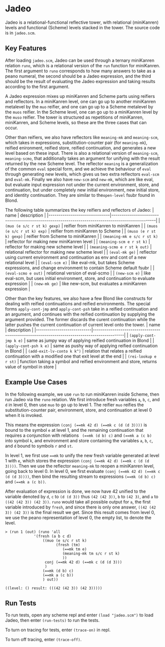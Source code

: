 # Jadeo

Jadeo is a relational-functional reflective tower, with relational (miniKanren) levels and functional (Scheme) levels stacked in the tower. The source code is in ``jadeo.scm``.

## Key Features

After loading ``jadeo.scm``, Jadeo can be used through a ternary miniKanren relation ``runo``, which is a relational version of the ``run`` function for miniKanren. The first argument to ``runo`` corresponds to how many answers to take as a peano numeral, the second should be a Jadeo expression, and the third should be the result of evaluating the Jadeo expression and taking results according to the first argument.

A Jadeo expression mixes up miniKanren and Scheme parts using reifiers and reflectors. In a miniKanren level, one can go up to another miniKanren metalevel by the ``muo`` reifier, and one can go up to a Scheme metalevel by the ``muos`` reifier. In the Scheme level, one can go up to a miniKanren level by the ``muso`` reifier. The tower is structured as repetitions of miniKanren, miniKanren, and Scheme levels, so these are the three cases that can occur.

Other than reifiers, we also have reflectors like ``meaning-mk`` and ``meaning-scm``, which takes in expressions, substitution-counter pair (for ``meaning-mk``), reified enironment, reified store, reified continuation, and generates a new level based on these input. There is also a relational version of ``meaning-scm``, ``meaning-scmo``, that additionally takes an argument for unifying with the result returned by the new Scheme level. The reflector ``meaning`` is a generalization of the common ``eval`` special form, and we achieve the behaviour of ``eval`` through generating new levels, which gives us two extra reflectors ``eval-scm`` and ``eval-mk``. Finally we also have ``new-scm`` and ``new-mk``, which are like eval, but evaluate input expression not under the current environment, store, and continuation, but under completely new initial environment, new initial store, and identity continuation. They are similar to the``open-level`` fsubr found in Blond.

The following table summarizes the key reifiers and reflectors of Jadeo:
| name                          | description                                                                                        |
|-------------------------------|----------------------------------------------------------------------------------------------------|
| `(muo (e s/c r st k) gexp)`   | reifier from miniKanren to miniKanren                                                              |
| `(muos (e s/c r st k) exp)`   | reifier from miniKanren to Scheme                                                                  |
| `(muso (e r st k) gexp)`      | reifier from Scheme to miniKanren                                                                  |
| `(meaning-mk e s/c r st k)`   | reflector for making new miniKanren level                                                          |
| `(meaning-scm e r st k)`      | reflector for making new scheme level                                                              |
| `(meaning-scmo e r st k out)` | relational reflector for making new scheme level                                                   |
| `(eval-mk ge)`                | reflector using current environment and continuation as env and cont of a new relational level     |
| `(eval-scm e)`                | like eval-mk, but takes Scheme expressions, and change environment to contain Scheme default fsubr |
| `(eval-scmo e out)`           | relational version of eval-scmo                                                                    |
| `(new-scm e)`                 | like eval-scm, but uses initial environment, store, and continuation to evaluate expression        |
| `(new-mk ge)`                 | like new-scm, but evaluates a miniKanren expression                                                |


Other than the key features, we also have a few Blond like constructs for dealing with reified continuations and reified environments. The special forms ``apply-cont-jmp`` and ``apply-cont-psh`` take in a reified continuation and an argument, and continues with the reified continuation by supplying the argument provided. The former discards the curent continuation while the latter pushes the current continuation of current level onto the tower.
| name                       | description                                                                                  |
|----------------------------|----------------------------------------------------------------------------------------------|
| `(apply-cont-jmp k e)`     | same as jumpy way of applying reified continuation in Blond                                  |
| `(apply-cont-psh k e)`     | same as pushy way of applying reified continuation in Blond                                  |
| `(add-exit-lv-conto k k^)` | relation that relates a reified continuation with a modified one that exit level at the end  |
| `(rei-lookup e r st)`      | function taking a symbol and reified environment and store, returns value of symbol in store |



## Example Use Cases

In the following example, we use ``run`` to run miniKanren inside Scheme, then run Jadeo via the ``runo`` relation.
We first introduce fresh variables `a`, `b`, `c`, and `d` in level 0, then use `muo` to go up to level 1. The reifier `muo` reifies the substitution-counter pair, environment, store, and continuation at level 0 when it is invoked.

This means the expression `(conj (==mk 42 d) (==mk c (d (d 3))))` is bound to the symbol `e` at level 1, and the remaining continuation that requires a conjunction with relations ` (==mk (d b) c)` and `(==mk a (c b)` into symbol `k`, and environment and store containing the variables `a`,  `b`, `c`, and `d` bound to symbols `r` and `st`.

In level 1, we first use `==mk` to unify the new fresh variable generated at level 1 with `e`, which stores the expression `(conj (==mk 42 d) (==mk c (d (d 3))))`. Then we use the reflector `meaning-mk` to reopen a miniKanren level, going back to level 0. In level 0, we first evaluate `(conj (==mk 42 d) (==mk c (d (d 3))))`, then bind the resulting stream to expressions `(==mk (d b) c)` and `(==mk a (c b))`.

After evaluation of expression is done, we now have 42 unified to the variable denoted by `d`, `c` to `(d (d 3))` thus `(42 (42 3))`, `b` to `(42 3)`, and `a` to  `((42 (42 3)) (42 3))`. `runo` would take all possible output for `a`, the first variable introduced by `fresh`, and since there is only one answer, `((42 (42 3)) (42 3))` is the final result we get. Since this result comes from level 0, we use the peano representation of level 0, the empty list, to denote the level.
	
```
> (run 1 (out) (runo 'all
			 '(fresh (a b c d)
				 ((muo (e s/c r st k)
				       (fresh (tm)
					      (==mk tm e)
					      (meaning-mk tm s/c r st k)
					      ))
				  conj (==mk 42 d) (==mk c (d (d 3)))
				  )
				 (==mk (d b) c)
				 (==mk a (c b))
				 ) out))
				 
((level: () result: (((42 (42 3)) (42 3)))))
```

## Run Tests

To run tests, open any scheme repl and enter `` (load "jadeo.scm") `` to load Jadeo,
then enter `` (run-tests) `` to run the tests.

To turn on tracing for tests, enter ``(trace-on)`` in repl.

To turn off tracing, enter ``(trace-off)``.
